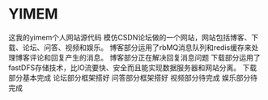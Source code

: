 # YIMEM
这我的yimem个人网站源代码
模仿CSDN论坛做的一个网站，网站包括博客、下载、论坛、问答、视频和娱乐。
博客部分运用了rbMQ消息队列和redis缓存来处理博客评论和回复产生的消息。
博客部分正在解决回复消息问题
下载部分运用了fastDFS存储技术，比IO流要快、安全而且能实现数据服务器和网站分离。
下载部分基本完成
论坛部分框架搭好
问答部分框架搭好
视频部分待完成
娱乐部分待完成
